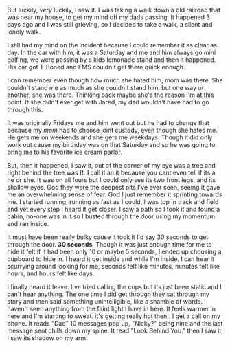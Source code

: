 But luckily, *very* luckily, I saw it. I was taking a walk down a old railroad that was near my house, to get my mind off my dads passing. It happened 3 days ago and I was still grieving, so I decided to take a walk, a silent and lonely walk.

 I still had my mind on the incident because I could remember it as clear as day. In the car with him, it was a Saturday and me and him always go mini golfing, we were passing by a kids lemonade stand and then it happened. His car got T-Boned and EMS couldn't get there quick enough.

 I can remember even though how much she hated him, mom was there. She couldn't stand me as much as she couldn't stand him, but one way or another, she was there. Thinking back maybe she's the reason I'm at this point. If she didn't ever get with Jared, my dad wouldn't have had to go through this.

 It was originally Fridays me and him went out but he had to change that because my *mom* had to choose joint custody, even though she hates me. He gets me on weekends and she gets me weekdays. Though it did only work out cause my birthday was on that Saturday and so he was going to bring me to his favorite ice cream parlor.

But, then it happened, I saw it, out of the corner of my eye was a tree and right behind the tree was ***it.*** I call it an it because you cant even tell if its a he or she. It was on all fours but I could only see its two front legs, and its shallow eyes. God they were the deepest pits I've ever seen, seeing it gave me an overwhelming sense of fear. God I just remember it sprinting towards me. I started running, running as fast as I could, I was top in track and field and yet every step I heard it get closer. I saw a path so I took it and found a cabin, no-one was in it so I busted through the door using my momentum and ran inside. 

It must have been really bulky cause it took it I'd say 30 seconds to get through the door. **30 seconds**, Though it was just enough time for me to hide it felt if it had been only 10 or maybe 5 seconds, I ended up choosing a cupboard to hide in. I heard it get inside and while I'm inside, I can hear it scurrying around looking for me, seconds felt like minutes, minutes felt like hours, and hours felt like days.

 I finally heard it leave. I've tried calling the cops but its just been static and I can't hear anything. The one time I did get through they sat through my story and then said something unintelligible, like a shamble of words. I haven't seen anything from the faint light I have in here. It feels warmer in here and I'm starting to sweat. it's getting really hot then,. I get a call on my phone. It reads "Dad" 10 messages pop up, "Nicky?" being nine and the last message sent chills down my spine. It read "Look Behind You." then I saw it, I saw its shadow on my arm.